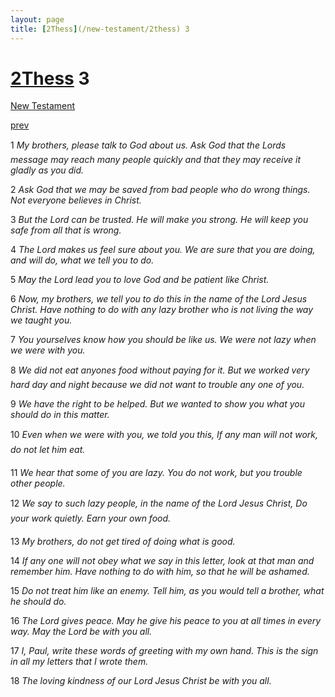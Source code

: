 ```yaml
---
layout: page
title: [2Thess](/new-testament/2thess) 3
---
```


# [2Thess](/new-testament/2thess) 3

[New Testament](/new-testament)


[prev](/new-testament/2thess/2thess-2.html)

1 _My brothers, please talk to God about us. Ask God that the Lords message may reach many people quickly and that they may receive it gladly as you did._

2 _Ask God that we may be saved from bad people who do wrong things. Not everyone believes in Christ._

3 _But the Lord can be trusted. He will make you strong. He will keep you safe from all that is wrong._

4 _The Lord makes us feel sure about you. We are sure that you are doing, and will do,  what we tell you to do._

5 _May the Lord lead you to love God and be patient like Christ._

6 _Now, my brothers, we tell you to do this in the name of the Lord Jesus Christ. Have nothing to do with any lazy brother who is not living the way we taught you._

7 _You yourselves know how you should be like us. We were not lazy when we were with you._

8 _We did not eat anyones food without paying for it. But we worked very hard day and night because we did not want to trouble any one of you._

9 _We have the right to be helped. But we wanted to show you what you should do in this matter._

10 _Even when we were with you, we told you this, If any man will not work, do not let him eat._

11 _We hear that some of you are lazy. You do not work, but you trouble other people._

12 _We say to such lazy people, in the name of the Lord Jesus Christ, Do your work quietly.  Earn your own food._

13 _My brothers, do not get tired of doing what is good._

14 _If any one will not obey what we say in this letter, look at that man and remember him.  Have nothing to do with him, so that he will be ashamed._

15 _Do not treat him like an enemy. Tell him, as you would tell a brother, what he should do._

16 _The Lord gives peace. May he give his peace to you at all times in every way. May the Lord be with you all._

17 _I, Paul, write these words of greeting with my own hand. This is the sign in all my letters that I wrote them._

18 _The loving kindness of our Lord Jesus Christ be with you all._

